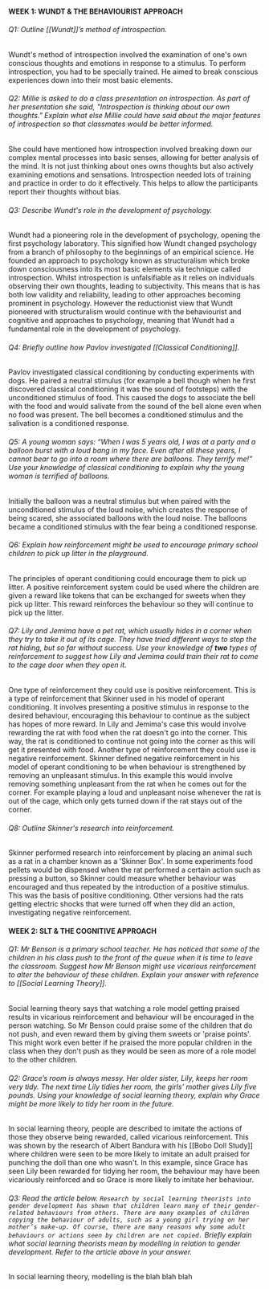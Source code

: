 
#### WEEK 1: WUNDT & THE BEHAVIOURIST APPROACH

###### Q1: Outline [[Wundt]]’s method of introspection.

Wundt's method of introspection involved the examination of one's own conscious thoughts and emotions in response to a stimulus. To perform introspection, you had to be specially trained. He aimed to break conscious experiences down into their most basic elements.

###### Q2: Millie is asked to do a class presentation on introspection. As part of her presentation she said, "Introspection is thinking about our own thoughts." Explain what else Millie could have said about the major features of introspection so that classmates would be better informed.

She could have mentioned how introspection involved breaking down our complex mental processes into basic senses, allowing for better analysis of the mind. It is not just thinking about ones owns thoughts but also actively examining emotions and sensations. Introspection needed lots of training and practice in order to do it effectively. This helps to allow the participants report their thoughts without bias.

###### Q3: Describe Wundt's role in the development of psychology.

Wundt had a pioneering role in the development of psychology, opening the first psychology laboratory. This signified how Wundt changed psychology from a branch of philosophy to the beginnings of an empirical science. He founded an approach to psychology known as structuralism which broke down consciousness into its most basic elements via technique called introspection. Whilst introspection is unfalsifiable as it relies on individuals observing their own thoughts, leading to subjectivity. This means that is has both low validity and reliability, leading to other approaches becoming prominent in psychology. However the reductionist view that Wundt pioneered with structuralism would continue with the behaviourist and cognitive and approaches to psychology, meaning that Wundt had a fundamental role in the development of psychology.

###### Q4: Briefly outline how Pavlov investigated [[Classical Conditioning]].

Pavlov investigated classical conditioning by conducting experiments with dogs. He paired a neutral stimulus (for example a bell though when he first discovered classical conditioning it was the sound of footsteps) with the unconditioned stimulus of food. This caused the dogs to associate the bell with the food and would salivate from the sound of the bell alone even when no food was present. The bell becomes a conditioned stimulus and the salivation is a conditioned response.

###### Q5: A young woman says: “When I was 5 years old, I was at a party and a balloon burst with a loud bang in my face. Even after all these years, I cannot bear to go into a room where there are balloons. They terrify me!” Use your knowledge of classical conditioning to explain why the young woman is terrified of balloons.

Initially the balloon was a neutral stimulus but when paired with the unconditioned stimulus of the loud noise, which creates the response of being scared, she associated balloons with the loud noise. The balloons became a conditioned stimulus with the fear being a conditioned response.

###### Q6: Explain how reinforcement might be used to encourage primary school children to pick up litter in the playground.

The principles of operant conditioning could encourage them to pick up litter. A positive reinforcement system could be used where the children are given a reward like tokens that can be exchanged for sweets when they pick up litter. This reward reinforces the behaviour so they will continue to pick up the litter.

###### Q7: Lily and Jemima have a pet rat, which usually hides in a corner when they try to take it out of its cage. They have tried different ways to stop the rat hiding, but so far without success. Use your knowledge of **two** types of reinforcement to suggest how Lily and Jemima could train their rat to come to the cage door when they open it.

One type of reinforcement they could use is positive reinforcement. This is a type of reinforcement that Skinner used in his model of operant conditioning. It involves presenting a positive stimulus in response to the desired behaviour, encouraging this behaviour to continue as the subject has hopes of more reward. In Lily and Jemima's case this would involve rewarding the rat with food when the rat doesn't go into the corner. This way, the rat is conditioned to continue not going into the corner as this will get it presented with food. Another type of reinforcement they could use is negative reinforcement. Skinner defined negative reinforcement in his model of operant conditioning to be when behaviour is strengthened by removing an unpleasant stimulus. In this example this would involve removing something unpleasant from the rat when he comes out for the corner. For example playing a loud and unpleasant noise whenever the rat is out of the cage, which only gets turned down if the rat stays out of the corner.

###### Q8: Outline Skinner's research into reinforcement.

Skinner performed research into reinforcement by placing an animal such as a rat in a chamber known as a 'Skinner Box'. In some experiments food pellets would be dispensed when the rat performed a certain action such as pressing a button, so Skinner could measure whether behaviour was encouraged and thus repeated by the introduction of a positive stimulus. This was the basis of positive conditioning. Other versions had the rats getting electric shocks that were turned off when they did an action, investigating negative reinforcement.

#### WEEK 2: SLT & THE COGNITIVE APPROACH

###### Q1: Mr Benson is a primary school teacher. He has noticed that some of the children in his class push to the front of the queue when it is time to leave the classroom. Suggest how Mr Benson might use vicarious reinforcement to alter the behaviour of these children. Explain your answer with reference to [[Social Learning Theory]].

Social learning theory says that watching a role model getting praised results in vicarious reinforcement and behaviour will be encouraged in the person watching. So Mr Benson could praise some of the children that do not push, and even reward them by giving them sweets or 'praise points'. This might work even better if he praised the more popular children in the class when they don't push as they would be seen as more of a role model to the other children.

###### Q2: Grace’s room is always messy. Her older sister, Lily, keeps her room very tidy. The next time Lily tidies her room, the girls’ mother gives Lily five pounds. Using your knowledge of social learning theory, explain why Grace might be more likely to tidy her room in the future.

In social learning theory, people are described to imitate the actions of those they observe being rewarded, called vicarious reinforcement. This was shown by the research of Albert Bandura with his [[Bobo Doll Study]] where children were seen to be more likely to imitate an adult praised for punching the doll than one who wasn't. In this example, since Grace has seen Lily been rewarded for tidying her room, the behaviour may have been vicariously reinforced and so Grace is more likely to imitate her behaviour. 

###### Q3: Read the article below. ```Research by social learning theorists into gender development has shown that children learn many of their gender-related behaviours from others. There are many examples of children copying the behaviour of adults, such as a young girl trying on her mother’s make-up. Of course, there are many reasons why some adult behaviours or actions seen by children are not copied.``` Briefly explain what social learning theorists mean by *modelling* in relation to gender development. Refer to the article above in your answer.

In social learning theory, modelling is the blah blah blah